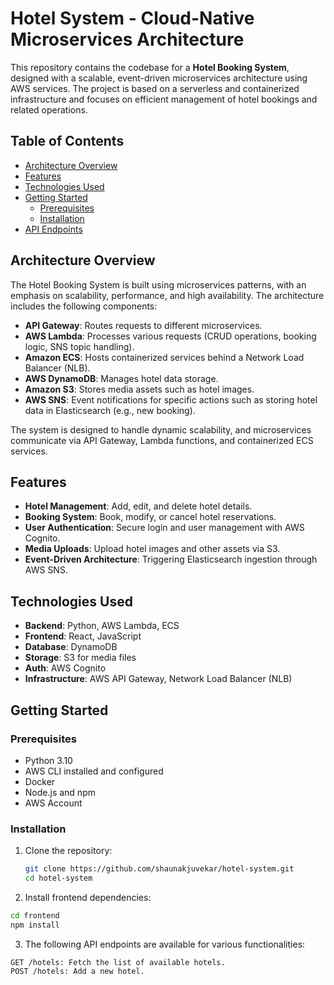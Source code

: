 # Hotel System - Cloud-Native Microservices Architecture

This repository contains the codebase for a **Hotel Booking System**, designed with a scalable, event-driven microservices architecture using AWS services. The project is based on a serverless and containerized infrastructure and focuses on efficient management of hotel bookings and related operations.

## Table of Contents
- [Architecture Overview](#architecture-overview)
- [Features](#features)
- [Technologies Used](#technologies-used)
- [Getting Started](#getting-started)
  - [Prerequisites](#prerequisites)
  - [Installation](#installation)
- [API Endpoints](#api-endpoints)

## Architecture Overview
The Hotel Booking System is built using microservices patterns, with an emphasis on scalability, performance, and high availability. The architecture includes the following components:
- **API Gateway**: Routes requests to different microservices.
- **AWS Lambda**: Processes various requests (CRUD operations, booking logic, SNS topic handling).
- **Amazon ECS**: Hosts containerized services behind a Network Load Balancer (NLB).
- **AWS DynamoDB**: Manages hotel data storage.
- **Amazon S3**: Stores media assets such as hotel images.
- **AWS SNS**: Event notifications for specific actions such as storing hotel data in Elasticsearch (e.g., new booking).

The system is designed to handle dynamic scalability, and microservices communicate via API Gateway, Lambda functions, and containerized ECS services.

## Features
- **Hotel Management**: Add, edit, and delete hotel details.
- **Booking System**: Book, modify, or cancel hotel reservations.
- **User Authentication**: Secure login and user management with AWS Cognito.
- **Media Uploads**: Upload hotel images and other assets via S3.
- **Event-Driven Architecture**: Triggering Elasticsearch ingestion through AWS SNS.

## Technologies Used
- **Backend**: Python, AWS Lambda, ECS
- **Frontend**: React, JavaScript
- **Database**: DynamoDB
- **Storage**: S3 for media files
- **Auth**: AWS Cognito
- **Infrastructure**: AWS API Gateway, Network Load Balancer (NLB)

## Getting Started

### Prerequisites
- Python 3.10
- AWS CLI installed and configured
- Docker
- Node.js and npm
- AWS Account

### Installation

1. Clone the repository:
   ```bash
   git clone https://github.com/shaunakjuvekar/hotel-system.git
   cd hotel-system

   
2. Install frontend dependencies: 

```bash
cd frontend
npm install

```
3. The following API endpoints are available for various functionalities:
```
GET /hotels: Fetch the list of available hotels.
POST /hotels: Add a new hotel. 

